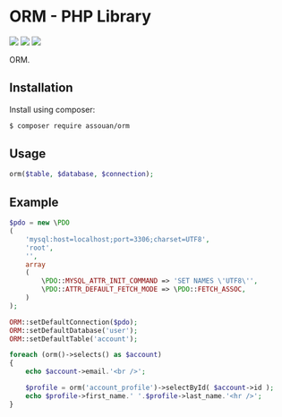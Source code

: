 # ORM - PHP Library

[![](https://img.shields.io/packagist/v/assouan/orm.svg)](https://packagist.org/packages/assouan/orm)
[![](https://img.shields.io/packagist/dt/assouan/orm.svg)](https://packagist.org/packages/assouan/orm)
[![](https://img.shields.io/packagist/l/assouan/orm.svg)](https://packagist.org/packages/assouan/orm)

ORM.

## Installation

Install using composer:

```bash
$ composer require assouan/orm
```

## Usage

```php
orm($table, $database, $connection);
```

## Example

```php
$pdo = new \PDO
(
    'mysql:host=localhost;port=3306;charset=UTF8',
    'root',
    '',
    array
    (
        \PDO::MYSQL_ATTR_INIT_COMMAND => 'SET NAMES \'UTF8\'',
        \PDO::ATTR_DEFAULT_FETCH_MODE => \PDO::FETCH_ASSOC,
    )
);

ORM::setDefaultConnection($pdo);
ORM::setDefaultDatabase('user');
ORM::setDefaultTable('account');

foreach (orm()->selects() as $account)
{
    echo $account->email.'<br />';

    $profile = orm('account_profile')->selectById( $account->id );
    echo $profile->first_name.' '.$profile->last_name.'<hr />';
}
```